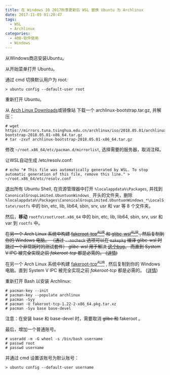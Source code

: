 ```yaml
---
title: 在 Windows 10 2017秋季更新后 WSL 替换 Ubuntu 为 Archlinux
date: 2017-11-05 01:20:47
tags:
  - WSL
  - Archlinux
categories:
  - 400-软件使用
  - Windows
---
```


从Windows商店安装Ubuntu。

从开始菜单打开 Ubuntu。

通过 cmd 切换默认用户为 root:

    > ubuntu config --default-user root

重新打开 Ubuntu。

从 [Arch Linux Downloads](https://www.archlinux.org/download/ )或镜像站 下载一个 archlinux-bootstrap.tar.gz, 并解压：

    # wget https://mirrors.tuna.tsinghua.edu.cn/archlinux/iso/2018.05.01/archlinux-bootstrap-2018.05.01-x86_64.tar.gz
    # tar -zxvf archlinux-bootstrap-2018.05.01-x86_64.tar.gz

修改 `~/root.x86_64/etc/pacman.d/mirrorlist`, 选择需要的服务器，取消注释。

让WSL自动生成 /etc/resolv.conf:

    # echo "# This file was automatically generated by WSL. To stop automatic generation of this file, remove this line." > ~/root.x86_64/etc/resolv.conf

退出所有 Ubuntu Shell, 在资源管理器中打开 `%localappdata%\Packages`, 并找到 `CanonicalGroupLimited.UbuntuonWindows_` 开头的文件夹，删除 `%localappdata%\Packages\CanonicalGroupLimited.UbuntuonWindows_*\LocalState\rootfs` 中的 bin, etc, lib, lib64, sbin, srv, usr 和 var 等 8 个文件夹。

然后，**移动** `rootfs\root\root.x86_64` 中的 bin, etc, lib, lib64, sbin, srv, usr 和 var 到 `rootfs` 中。

~~在另一个 Arch Linux 系统中构建 [fakeroot-tcp<sup>AUR</sup>](https://aur.archlinux.org/packages/fakeroot-tcp/ ) 和 [glibc-wsl<sup>AUR</sup>](https://aur.archlinux.org/packages/glibc-wsl/ ) , 然后复制到你的 Windows 电脑。 （通过 `--nocheck` 选项可以在 `makepkg` 编译 glibc-wsl 时跳过一个非常耗时的测试套件） *glibc-wsl* 用于解决 [这个bug](https://github.com/Microsoft/BashOnWindows/issues/1878 )。 而直到 System V IPC 被完全实现之前 *fakeroot-tcp* 都是必需的。 ([详情](https://github.com/Microsoft/BashOnWindows/issues/1016 ))~~

在另一个 Arch Linux 系统中构建 [fakeroot-tcp<sup>AUR</sup>](https://aur.archlinux.org/packages/fakeroot-tcp/ ) , 然后复制到你的 Windows 电脑。直到 System V IPC 被完全实现之前 *fakeroot-tcp* 都是必需的。 ([详情](https://github.com/Microsoft/BashOnWindows/issues/1016 ))

重新打开 Bash 以安装 Archlinux:

    # pacman-key --init
    # pacman-key --populate archlinux
    # pacman -Syy
    # pacman -U fakeroot-tcp-1.22-2-x86_64.pkg.tar.xz
    # pacman -Syu base base-devel

注意：在安装 base 和 base-devel 时，需要取消 ~~glibc 和~~ fakeroot 。

最后，增加一个普通账号。

    # useradd -m -G wheel -s /bin/bash username
    # passwd root
    # passwd username

并通过 cmd 设置该账号为默认账号：

    > ubuntu config --default-user username

